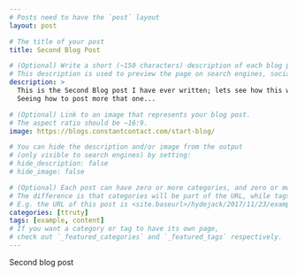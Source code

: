 ```yaml
---
# Posts need to have the `post` layout
layout: post

# The title of your post
title: Second Blog Post

# (Optional) Write a short (~150 characters) description of each blog post.
# This description is used to preview the page on search engines, social media, etc.
description: >
  This is the Second Blog post I have ever written; lets see how this works
  Seeing how to post more that one...

# (Optional) Link to an image that represents your blog post.
# The aspect ratio should be ~16:9.
image: https://blogs.constantcontact.com/start-blog/

# You can hide the description and/or image from the output
# (only visible to search engines) by setting:
# hide_description: false
# hide_image: false

# (Optional) Each post can have zero or more categories, and zero or more tags.
# The difference is that categories will be part of the URL, while tags will not.
# E.g. the URL of this post is <site.baseurl>/hydejack/2017/11/23/example-content/
categories: [ttruty]
tags: [example, content]
# If you want a category or tag to have its own page,
# check out `_featured_categories` and `_featured_tags` respectively.
---
```


Second blog post